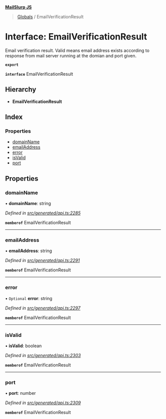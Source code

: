 **[MailSlurp JS](../README.md)**

> [Globals](../README.md) / EmailVerificationResult

# Interface: EmailVerificationResult

Email verification result. Valid means email address exists according to response from mail server running at the domian and port given.

**`export`** 

**`interface`** EmailVerificationResult

## Hierarchy

* **EmailVerificationResult**

## Index

### Properties

* [domainName](emailverificationresult.md#domainname)
* [emailAddress](emailverificationresult.md#emailaddress)
* [error](emailverificationresult.md#error)
* [isValid](emailverificationresult.md#isvalid)
* [port](emailverificationresult.md#port)

## Properties

### domainName

•  **domainName**: string

*Defined in [src/generated/api.ts:2285](https://github.com/mailslurp/mailslurp-client/blob/cce5bf2/src/generated/api.ts#L2285)*

**`memberof`** EmailVerificationResult

___

### emailAddress

•  **emailAddress**: string

*Defined in [src/generated/api.ts:2291](https://github.com/mailslurp/mailslurp-client/blob/cce5bf2/src/generated/api.ts#L2291)*

**`memberof`** EmailVerificationResult

___

### error

• `Optional` **error**: string

*Defined in [src/generated/api.ts:2297](https://github.com/mailslurp/mailslurp-client/blob/cce5bf2/src/generated/api.ts#L2297)*

**`memberof`** EmailVerificationResult

___

### isValid

•  **isValid**: boolean

*Defined in [src/generated/api.ts:2303](https://github.com/mailslurp/mailslurp-client/blob/cce5bf2/src/generated/api.ts#L2303)*

**`memberof`** EmailVerificationResult

___

### port

•  **port**: number

*Defined in [src/generated/api.ts:2309](https://github.com/mailslurp/mailslurp-client/blob/cce5bf2/src/generated/api.ts#L2309)*

**`memberof`** EmailVerificationResult

